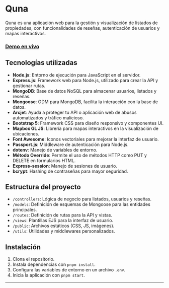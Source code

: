 # Quna

Quna es una aplicación web para la gestión y visualización de listados de propiedades, con funcionalidades de reseñas, autenticación de usuarios y mapas interactivos.

### [Demo en vivo](https://quna-app.onrender.com/)

## Tecnologías utilizadas

- **Node.js**: Entorno de ejecución para JavaScript en el servidor.
- **Express.js**: Framework web para Node.js, utilizado para crear la API y gestionar rutas.
- **MongoDB**: Base de datos NoSQL para almacenar usuarios, listados y reseñas.
- **Mongoose**: ODM para MongoDB, facilita la interacción con la base de datos.
- **Arcjet**: Ayuda a proteger tu API o aplicación web de abusos automatizados y tráfico malicioso.
- **Bootstrap 5**: Framework CSS para diseño responsivo y componentes UI.
- **Mapbox GL JS**: Librería para mapas interactivos en la visualización de ubicaciones.
- **Font Awesome**: Iconos vectoriales para mejorar la interfaz de usuario.
- **Passport.js**: Middleware de autenticación para Node.js.
- **dotenv**: Manejo de variables de entorno.
- **Método Override**: Permite el uso de métodos HTTP como PUT y DELETE en formularios HTML.
- **Express-session**: Manejo de sesiones de usuario.
- **bcrypt**: Hashing de contraseñas para mayor seguridad.

## Estructura del proyecto

- `/controllers`: Lógica de negocio para listados, usuarios y reseñas.
- `/models`: Definición de esquemas de Mongoose para las entidades principales.
- `/routes`: Definición de rutas para la API y vistas.
- `/views`: Plantillas EJS para la interfaz de usuario.
- `/public`: Archivos estáticos (CSS, JS, imágenes).
- `/utils`: Utilidades y middlewares personalizados.

## Instalación

1. Clona el repositorio.
2. Instala dependencias con `pnpm install`.
3. Configura las variables de entorno en un archivo `.env`.
4. Inicia la aplicación con `pnpm start`.

---
